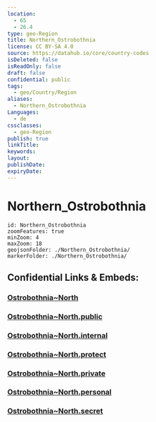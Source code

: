 ```yaml
---
location:
  - 65
  - 26.4
type: geo-Region
title: Northern_Ostrobothnia
license: CC BY-SA 4.0
source: https://datahub.io/core/country-codes
isDeleted: false
isReadOnly: false
draft: false
confidential: public
tags:
  - geo/Country/Region
aliases:
  - Northern_Ostrobothnia
Languages:
  - de
cssclasses:
  - geo-Region
publish: true
linkTitle:
keywords:
layout:
publishDate:
expiryDate:
---
```


# Northern_Ostrobothnia

```leaflet
id: Northern_Ostrobothnia
zoomFeatures: true 
minZoom: 4 
maxZoom: 18
geojsonFolder: ./Northern_Ostrobothnia/
markerFolder: ./Northern_Ostrobothnia/
```


## Confidential Links & Embeds: 

### [Ostrobothnia~North](/_Standards/Earth/Continent/Europe/Europe~North/Finland/Provinces~Finland/Oulu/counties~Oulu/Ostrobothnia~North.md) 

### [Ostrobothnia~North.public](/_public/Earth/Continent/Europe/Europe~North/Finland/Provinces~Finland/Oulu/counties~Oulu/Ostrobothnia~North.public.md) 

### [Ostrobothnia~North.internal](/_internal/Earth/Continent/Europe/Europe~North/Finland/Provinces~Finland/Oulu/counties~Oulu/Ostrobothnia~North.internal.md) 

### [Ostrobothnia~North.protect](/_protect/Earth/Continent/Europe/Europe~North/Finland/Provinces~Finland/Oulu/counties~Oulu/Ostrobothnia~North.protect.md) 

### [Ostrobothnia~North.private](/_private/Earth/Continent/Europe/Europe~North/Finland/Provinces~Finland/Oulu/counties~Oulu/Ostrobothnia~North.private.md) 

### [Ostrobothnia~North.personal](/_personal/Earth/Continent/Europe/Europe~North/Finland/Provinces~Finland/Oulu/counties~Oulu/Ostrobothnia~North.personal.md) 

### [Ostrobothnia~North.secret](/_secret/Earth/Continent/Europe/Europe~North/Finland/Provinces~Finland/Oulu/counties~Oulu/Ostrobothnia~North.secret.md)

